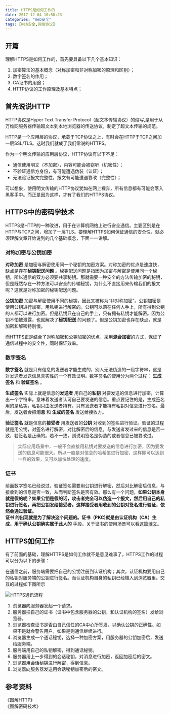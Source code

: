 ```yaml
---
title: HTTPS是如何工作的
date: 2017-12-04 10:58:23
categories: "Web安全" 
tags: [Web安全,网络协议]
---
```


## 开篇
理解HTTPS是如何工作的，首先要具备以下几个基本知识：  
1. 加密算法的基本概念（对称加密和非对称加密的原理和区别）；  
2. 数字签名的作用；  
3. CA证书的用途；  
4. HTTP协议的工作原理及基本特点；

<!-- more -->  
## 首先说说HTTP  
HTTP协议是Hyper Text Transfer Protocol（超文本传输协议）的缩写,是用于从万维网服务器传输超文本到本地浏览器的传送协议，制定了超文本传输的规范。
  
HTTP是一个应用层的协议，承载于TCP协议之上，有时会在HTTP于TCP之间加一层SSL/TLS。这时我们就成了我们常说的HTTPS。  

作为一个明文传输的应用层协议，HTTP协议有以下不足：  


- 通信使用明文（不加密），内容可能会被窃听（机密性）；  
- 不验证通信方身份，有可能遭遇伪装（认证）；  
- 无法验证报文完整性，报文有可能遭遇篡改（完整性）；  

可以想象，使用明文传输的HTTP协议犹如在网上裸奔，所有信息都有可能会落入黑客手中。而正是因为这样，才有了我们的HTTPS协议。
## HTTPS中的密码学技术
HTTPS是HTTP的一种改进，用于在计算机网络上进行安全通信。主要区别是在HTTP与TCP之间，增加了一层TLS。要理解HTTPS如何保证通信的安全性，就必须理解文章开始说到的几个基础概念，下面一一讲解。

### 对称加密与公钥加密
**对称加密** 是加密与解密使用同一个秘钥的加密方案。对称加密的优点是速度快，缺点是存在**秘钥配送问题** 。秘钥配送问题是指因为加密与解密是使用同一个秘钥，所以通信的双方必须要共享秘钥。那就需要一种安全的方法传输加密的秘钥，但是既然存在一种方法可以安全的传输秘钥，为什么不直接用来传输我们的报文呢？这就是对称加密的秘钥配送问题。  

**公钥加密** 加密与解密使用不同的秘钥，因此又被称为“非对称加密”。公钥加密是使用公钥进行加密，用私钥进行解密的。公钥可以落在任何人手上，所有得到公钥的人都可以进行加密。但是私钥只在自己的手上，只有拥有私钥才能解密。因为公钥不怕被泄露，也就解决了**秘钥配送** 的问题了。但是公钥加密也存在缺点，就是加密和解密特别慢。

而HTTPS正是结合了对称加密和公钥加密的优点，采用**混合加密**的方式，保证了通信过程中的安全性，同时保证效率。


### 数字签名
**数字签名** 就是只有信息的发送者才能生成的，别人无法伪造的一段字符串，这是对发送者发送信息真实性的一个有效证明。数字签名的使用分为两个过程： **生成签名** 和 **验证签名** 。

**生成签名** 实际上就是信息的**发送者** 用自己的**私钥** 对要发送的信息进行加密，计算出一个字符串。意味着发送者认可自己要发送的信息。重点要记住的是，生成签名用的是私钥，私钥只由发送者持有，只有发送者才能持有私钥对信息进行签名。最后，发送者会把**消息** 和 **生成的签名** 发送给接收方。

**验证签名** 就是信息的**接受者** 用发送者的**公钥** 对收到的签名进行验证。验证的过程就是用公钥，对签名进行解密，对比解密后的信息，与发送者发过来的信息是否一致，若签名是正确的。若不一致，则说明签名是伪造的或者信息已被篡改过。  

>实际应用场景中，一般不会直接用私钥对要发送的信息进行加密，因为要发送的信息可能很大。所以一般是对信息的哈希值进行加密，这样即可以达到一样的效果，又可以加快处理的速度。


### 证书
前面数字签名已经说过，验证签名需要用公钥进行解密，然后对比解密后信息，与接收到的信息是否一致，从而判断签名是否有效。那么有一个问题，**如果公钥本身就是假的呢？**如果公钥是假的话，攻击者完全可以伪造一个报文，然后用自己的私钥进行签名，再把公钥发给接受者。这样接受者用收到的公钥对签名进行验证，依然会通过验证。  
**证书** 的出现就是为了解决这个问题的。证书（PKC)就是由认证机构（CA）生成，用于**确认公钥确实属于此人的** 手段。关于证书的使用场景可以看[这篇博文](https://qiuzhenyuan.github.io/2017/09/24/%E5%B8%B8%E7%94%A8%E5%AF%86%E7%A0%81%E5%AD%A6%E6%8A%80%E6%9C%AF/#more "这篇博文")。

## HTTPS如何工作
有了前面的基础，理解HTTPS是如何工作就不是意见难事了，HTTPS工作的过程可以分为以下的步骤：

在通信之前，服务端需要把自己的公钥注册到认证机构；其次，认证机构要用自己的私钥对服务端的公钥进行签名。而认证机构自身的私钥已经植入到浏览器里。交互的过程如下图所示

![HTTPS通讯流程](https://wx2.sinaimg.cn/mw690/857afa84gy1fm50v01txaj21ey0u0mzy.jpg)


1. 浏览器向服务器发起一个请求。
2. 服务器把自己的证书（证书中包含服务器的公钥，和认证机构的签名）发给浏览器。
3. 浏览器检查证书是否由自己信任的CA中心所签发，以确认公钥的正确性。如果不是就会警告用户，如果是则通信继续进行。
4. 浏览器生成一个通话秘钥，选择一种加密方案，用服务器的公钥加密后，发送给服务端。
5. 服务端用自己的私钥解密，得到通话秘钥。
6. 服务器用上一步得到的会话秘钥，对消息进行加密，返回加密后的密文。
7. 浏览器用会话秘钥进行解密，得到信息。
8. 浏览器向服务器发送用会话秘钥加密后的密文。

## 参考资料
《图解HTTP》  
《图解密码技术》
